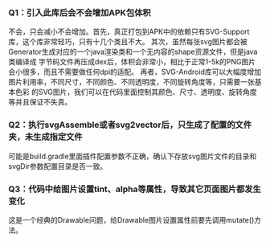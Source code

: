 ### Q1：引入此库后会不会增加APK包体积
不会，只会减小不会增加。首先，真正打包到APK中的依赖只有SVG-Support库，这个库非常轻巧，只有十几个类且不大。
其次，虽然每张svg图片都会被Generator生成对应的一个java渲染类和一个无内容的shape资源文件，但是java类编译成
字节码文件再压成dex后，体积会非常小，相比于正常1-5k的PNG图片会小很多，而且不需要做任何dpi的适配。
再者，SVG-Android库可以大幅度增加图片利用率，不同尺寸，不同颜色、不同透明度，不同旋转角度等，只需要一张基本色彩
的SVG图片，我们可以在代码里面控制其颜色、尺寸、透明度、旋转角度等并且保证不失真。

### Q2：执行svgAssemble或者svg2vector后，只生成了配置的文件夹，未生成指定文件
可能是build.gradle里面插件配置参数不正确，确认下存放svg图片文件的目录和svgDir参数配置目录是否一致。

### Q3：代码中给图片设置tint、alpha等属性，导致其它页面图片都发生变化
这是一个经典的Drawable问题，给Drawable图片设置属性前要先调用mutate()方法。